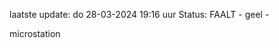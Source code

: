 laatste update: 
do 28-03-2024 19:16   uur 
Status: FAALT - geel - 
<div class="service Y">microstation</div>
